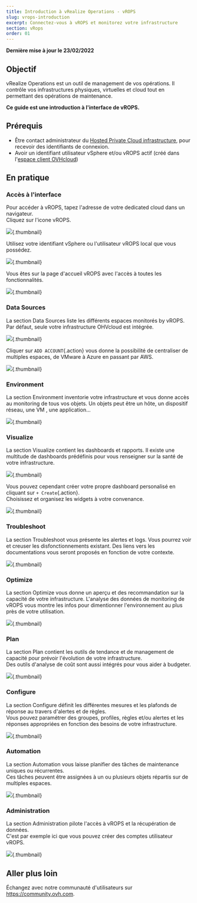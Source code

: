 ```yaml
---
title: Introduction à vRealize Operations - vROPS
slug: vrops-introduction
excerpt: Connectez-vous à vROPS et monitorez votre infrastructure
section: vRops
order: 01
---
```


**Dernière mise à jour le 23/02/2022**

## Objectif

vRealize Operations est un outil de management de vos opérations. Il contrôle vos infrastructures physiques, virtuelles et cloud tout en permettant des opérations de maintenance.

**Ce guide est une introduction à l'interface de vROPS.**

## Prérequis

- Être contact administrateur du [Hosted Private Cloud infrastructure](https://www.ovhcloud.com/fr/enterprise/products/hosted-private-cloud/), pour recevoir des identifiants de connexion.
- Avoir un identifiant utilisateur vSphere et/ou vROPS actif (créé dans l'[espace client OVHcloud](https://www.ovh.com/auth/?action=gotomanager&from=https://www.ovh.com/fr/&ovhSubsidiary=fr))


## En pratique

### Accès à l'interface

Pour accéder à vROPS, tapez l'adresse de votre dedicated cloud dans un navigateur.<br>
Cliquez sur l'icone vROPS.<br>

![](images/en01logpage.png){.thumbnail}

Utilisez votre identifiant vSphere ou l'utilisateur vROPS local que vous possédez.

![](images/en02log.png){.thumbnail}

Vous êtes sur la page d'accueil vROPS avec l'accès à toutes les fonctionnalités.

![](images/en03home.png){.thumbnail}

### Data Sources

La section Data Sources liste les différents espaces monitorés by vROPS. Par défaut, seule votre infrastructure OHVcloud est intégrée.

![](images/en04datasources.png){.thumbnail}

Cliquer sur `ADD ACCOUNT`{.action} vous donne la possibilité de centraliser de multiples espaces, de VMware à Azure en passant par AWS.

![](images/en04datasourcesb.png){.thumbnail}


### Environment

La section Environment inventorie votre infrastructure et vous donne accès au monitoring de tous vos objets. Un objets peut être un hôte, un dispositif réseau, une VM , une application... 

![](images/en05environment.png){.thumbnail}

### Visualize

La section Visualize contient les dashboards et rapports. Il existe une multitude de dashboards prédéfinis pour vous renseigner sur la santé de votre infrastructure.

![](images/en06dashboards.png){.thumbnail}

Vous pouvez cependant créer votre propre dashboard personalisé en cliquant sur `+ Create`{.action}.<br>
Choisissez et organisez les widgets à votre convenance.

![](images/en06dashboardsb.png){.thumbnail}

### Troubleshoot

La section Troubleshoot vous présente les alertes et logs. Vous pourrez voir et creuser les disfonctionnements existant. Des liens vers les documentations vous seront proposés en fonction de votre contexte.

![](images/en07troubleshoot.png){.thumbnail}

### Optimize

La section Optimize vous donne un aperçu et des recommandation sur la capacité de votre infrastructure. L'analyse des données de monitoring de vROPS vous montre les infos pour dimentionner l'environnement au plus près de votre utilisation.

![](images/en08optimize.png){.thumbnail}

### Plan

La section Plan contient les outils de tendance et de management de capacité pour prévoir l'évolution de votre infrastructure.<br>
Des outils d'analyse de coût sont aussi intégrés pour vous aider à budgeter.

![](images/en09plan.png){.thumbnail}

### Configure

La section Configure définit les différentes mesures et les plafonds de réponse au travers d'alertes et de règles.<br>
Vous pouvez paramétrer des groupes, profiles, règles et/ou alertes et les réponses appropriées en fonction des besoins de votre infrastructure.

![](images/en10configure.png){.thumbnail}

### Automation

La section Automation vous laisse planifier des tâches de maintenance uniques ou récurrentes.<br>
Ces tâches peuvent être assignées à un ou plusieurs objets répartis sur de multiples espaces.

![](images/en11automation.png){.thumbnail}

### Administration

La section Administration pilote l'accès à vROPS et la récupération de données.<br>
C'est par exemple ici que vous pouvez créer des comptes utilisateur vROPS. 

![](images/en12administration.png){.thumbnail}


## Aller plus loin

Échangez avec notre communauté d'utilisateurs sur <https://community.ovh.com>.
